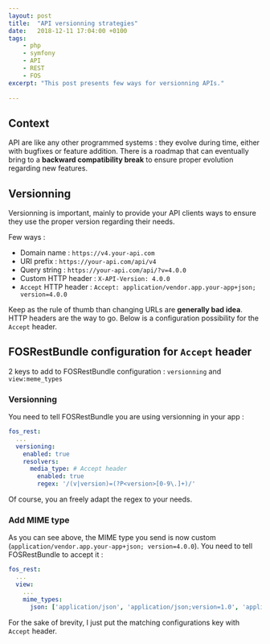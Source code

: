 ```yaml
---
layout: post
title:  "API versionning strategies"
date:   2018-12-11 17:04:00 +0100
tags:
    - php
    - symfony
    - API
    - REST
    - FOS    
excerpt: "This post presents few ways for versionning APIs."
    
---
```


## Context
API are like any other programmed systems : they evolve during time, either with bugfixes or feature addition. There is a roadmap that can eventually bring to a __backward compatibility break__ to ensure proper evolution regarding new features.

## Versionning
Versionning is important, mainly to provide your API clients ways to ensure they use the proper version regarding their needs.

Few ways : 
- Domain name : `https://v4.your-api.com`
- URI prefix : `https://your-api.com/api/v4`
- Query string : `https://your-api.com/api/?v=4.0.0`
- Custom HTTP header : `X-API-Version: 4.0.0`
- `Accept` HTTP header :  `Accept: application/vendor.app.your-app+json; version=4.0.0`

Keep as the rule of thumb than changing URLs are __generally bad idea__. HTTP headers are the way to go. Below is a configuration possibility for the `Accept` header.

## FOSRestBundle configuration for `Accept` header

2 keys to add to FOSRestBundle configuration : `versionning` and `view:meme_types`

### Versionning

You need to tell FOSRestBundle you are using versionning in your app :

```yaml
fos_rest:
  ...
  versioning:
    enabled: true
    resolvers:
      media_type: # Accept header
        enabled: true
        regex: '/(v|version)=(?P<version>[0-9\.]+)/'
```
Of course, you an freely adapt the regex to your needs.

### Add MIME type

As you can see above, the MIME type you send is now custom (`application/vendor.app.your-app+json; version=4.0.0`). You need to tell FOSRestBundle to accept it :

```yaml
fos_rest:
  ...
  view:
    ...    
    mime_types:
      json: ['application/json', 'application/json;version=1.0', 'application/json;version=2.0']
```

For the sake of brevity, I just put the matching configurations key with `Accept` header.